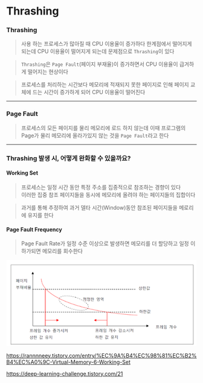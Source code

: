 # Thrashing

### Thrashing

> 사용 하는 프로세스가 많아질 때 CPU 이용율이 증가하다 한계점에서 떨어지게 되는데 CPU 이용율이 떨어지게 되는데 문제점으로 `Thrashing`이 있다

> `Thrashing`은 `Page Fault`(페이지 부재율)이 증가하면서 CPU 이용율이 급겨하게 떨어지는 현상이다

> 프로세스를 처리하는 시간보다 메모리에 적재되지 못한 페이지로 인해 페이지 교체에 드는 시간이 증가하게 되어 CPU 이용율이 떨어진다

---

### Page Fault

> 프로세스의 모든 페이지를 물리 메모리에 로드 하지 않는데 이때 프로그램의 Page가 물리 메모리에 올라가있지 않는 것을 `Page Fault`라고 한다

---

### Thrashing 발생 시, 어떻게 완화할 수 있을까요?

#### Working Set

> 프로세스는 일정 시간 동안 특정 주소를 집중적으로 참조하는 경향이 있다<br>
> 이러한 집중 참조 페이지들을 동시에 메모리에 올려야 하는 페이지들의 집합이다

> 과거를 통해 추정하여 과거 델타 시간(Window)동안 참조된 페이지들을 메로리에 유지를 한다

#### Page Fault Frequency

> Page Fault Rate가 일정 수준 이상으로 발생하면 메모리를 더 할당하고 일정 이하가되면 메모리를 회수한다

<img src="./PFF.png">

https://rannnneey.tistory.com/entry/%EC%9A%B4%EC%98%81%EC%B2%B4%EC%A0%9C-Virtual-Memory-6-Working-Set

https://deep-learning-challenge.tistory.com/21
